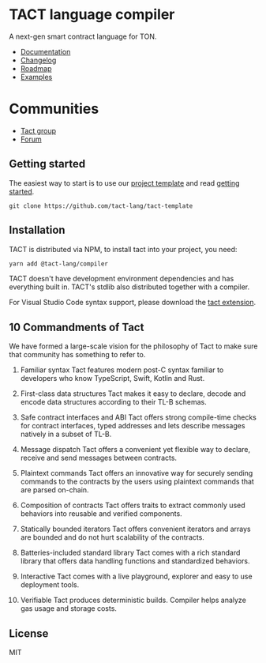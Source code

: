 # TACT language compiler

A next-gen smart contract language for TON.

* [Documentation](https://docs.tact-lang.org)
* [Changelog](/CHANGELOG.md)
* [Roadmap](/ROADMAP.md)
* [Examples](/examples/)


# Communities
* [Tact group](https://t.me/tactlang)
* [Forum](https://forums.tact-lang.org/)

## Getting started

The easiest way to start is to use our [project template](https://github.com/tact-lang/tact-template) and read [getting started](https://docs.tact-lang.org).

```
git clone https://github.com/tact-lang/tact-template
```

## Installation

TACT is distributed via NPM, to install tact into your project, you need:

```bash
yarn add @tact-lang/compiler
```

TACT doesn't have development environment dependencies and has everything built in. TACT's stdlib also distributed together with a compiler.

For Visual Studio Code syntax support, please download the [tact extension](https://marketplace.visualstudio.com/items?itemName=ton-community.tact-vscode).


## 10 Commandments of Tact

We have formed a large-scale vision for the philosophy of Tact to make sure that community has something to refer to.

1. Familiar syntax
Tact features modern post-C syntax familiar to developers who know TypeScript, Swift, Kotlin and Rust.

2. First-class data structures
Tact makes it easy to declare, decode and encode data structures according to their TL-B schemas.

3. Safe contract interfaces and ABI
Tact offers strong compile-time checks for contract interfaces, typed addresses and lets describe messages natively in a subset of TL-B.

4. Message dispatch
Tact offers a convenient yet flexible way to declare, receive and send messages between contracts.

5. Plaintext commands
Tact offers an innovative way for securely sending commands to the contracts by the users using plaintext commands that are parsed on-chain.

6. Composition of contracts
Tact offers traits to extract commonly used behaviors into reusable and verified components.

7. Statically bounded iterators
Tact offers convenient iterators and arrays are bounded and do not hurt scalability of the contracts.

8. Batteries-included standard library
Tact comes with a rich standard library that offers data handling functions and standardized behaviors.

9. Interactive
Tact comes with a live playground, explorer and easy to use deployment tools.

10. Verifiable
Tact produces deterministic builds. Compiler helps analyze gas usage and storage costs.

## License

MIT

